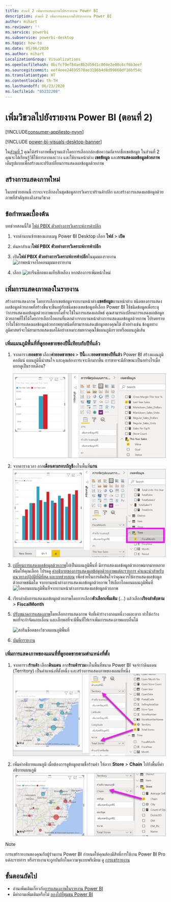 ```yaml
---
title: ส่วนที่ 2 เพิ่มการแสดงภาพไปยังรายงาน Power BI
description: ส่วนที่ 2 เพิ่มการแสดงภาพไปยังรายงาน Power BI
author: mihart
ms.reviewer: ''
ms.service: powerbi
ms.subservice: powerbi-desktop
ms.topic: how-to
ms.date: 05/06/2020
ms.author: mihart
LocalizationGroup: Visualizations
ms.openlocfilehash: 0bcfcf9ef84ae8b2d59d1c004e2e00c6cf6b3eef
ms.sourcegitcommit: eef4eee24695570ae3186b4d8d99660df16bf54c
ms.translationtype: HT
ms.contentlocale: th-TH
ms.lasthandoff: 06/23/2020
ms.locfileid: "85232208"
---
```

# <a name="add-visuals-to-a-power-bi-report-part-2"></a>เพิ่มวิชวลไปยังรายงาน Power BI (ตอนที่ 2)

[!INCLUDE[consumer-appliesto-nyyn](../includes/consumer-appliesto-nyyn.md)]    

[!INCLUDE [power-bi-visuals-desktop-banner](../includes/power-bi-visuals-desktop-banner.md)]

ใน[ส่วนที่ 1](power-bi-report-add-visualizations-i.md) คุณได้สร้างภาพพื้นฐานแล้วโดยการเลือกกล่องข้อความถัดจากชื่อเขตข้อมูล  ในส่วนที่ 2 คุณจะได้เรียนรู้วิธีใช้การลากและวาง และใช้บานหน้าต่าง **เขตข้อมูล** และ**การแสดงผลข้อมูลด้วยภาพ** เต็มรูปแบบเพื่อสร้างและปรับเปลี่ยนการแสดงผลข้อมูลด้วยภาพ


## <a name="create-a-new-visualization"></a>สร้างการแสดงภาพใหม่
ในบทช่วยสอนนี้ เราจะเจาะลึกลงในชุดข้อมูลการวิเคราะห์ร้านค้าปลีก และสร้างการแสดงผลข้อมูลด้วยภาพที่สำคัญสองถึงสามวิชวล

## <a name="prerequisites"></a>ข้อกำหนดเบื้องต้น

บทช่วยสอนนี้ใช้ [ไฟล์ PBIX ตัวอย่างการวิเคราะห์การค้าปลีก](https://download.microsoft.com/download/9/6/D/96DDC2FF-2568-491D-AAFA-AFDD6F763AE3/Retail%20Analysis%20Sample%20PBIX.pbix)

1. จากด้านบนซ้ายของแถบเมนู Power BI Desktop เลือก **ไฟล์** > **เปิด**
   
2. ค้นหาสำเนา**ไฟล์ PBIX ตัวอย่างการวิเคราะห์การค้าปลีก**

1. เปิด**ไฟล์ PBIX ตัวอย่างการวิเคราะห์การค้าปลีก**ในมุมมองรายงาน ![ภาพหน้าจอไอคอนมุมมองรายงาน](media/power-bi-visualization-kpi/power-bi-report-view.png)

1. เลือก ![สกรีนช็อตของแท็บสีเหลือง](media/power-bi-visualization-kpi/power-bi-yellow-tab.png) หากต้องการเพิ่มหน้าใหม่

## <a name="add-visualizations-to-the-report"></a>เพิ่มการแสดงภาพลงในรายงาน

สร้างการแสดงภาพ โดยการเลือกเขตข้อมูลจากบานหน้าต่าง**เขตข้อมูล**บานหน้าต่าง ชนิดของการแสดงผลข้อมูลด้วยภาพที่สร้างขึ้นจะขึ้นอยู่กับชนิดของเขตข้อมูลที่เลือก Power BI ใช้ชนิดข้อมูลเพื่อระบุว่าการแสดงผลข้อมูลด้วยภาพแบบใดที่จะใช้ในการแสดงผลลัพธ์ คุณสามารถเปลี่ยนการแสดงผลข้อมูลด้วยภาพที่ใช้ได้โดยการเลือกไอคอนที่แตกต่างจากบานหน้าต่างการแสดงผลข้อมูลด้วยภาพ โปรดทราบว่าไม่ใช่การแสดงผลข้อมูลด้วยภาพทุกชนิดที่สามารถแสดงข้อมูลของคุณได้ ตัวอย่างเช่น ข้อมูลทางภูมิศาสตร์จะไม่สามารถแสดงผลได้อย่างเหมาะสมหากคุณใช้แผนภูมิกรวยหรือแผนภูมิเส้น 


### <a name="add-an-area-chart-that-looks-at-this-years-sales-compared-to-last-year"></a>เพิ่มแผนภูมิพื้นที่ที่ดูยอดขายของปีนี้เทียบกับปีที่แล้ว

1. จากตาราง**ยอดขาย** เลือก**ค่ายอดขายของ** > **ปีนี้**และ**ยอดขายของปีที่แล้ว** Power BI สร้างแผนภูมิคอลัมน์  แผนภูมินี้น่าสนใจ และคุณต้องการเจาะลึกมากขึ้น การขายจะมีลักษณะเป็นอย่างไรเมื่อแยกดูเป็นรายเดือน?  
   
   ![สกรีนช็อตที่แสดงแผนภูมิคอลัมน์](media/power-bi-report-add-visualizations-ii/power-bi-start.png)

2. จากตารางเวลา ลาก**เดือนตามรอบบัญชี**ลงในพื้นที่**แกน**  
   ![สกรีนช็อตที่แสดงแผนภูมิคอลัมน์ที่มี FiscalMonth เป็นแกน](media/power-bi-report-add-visualizations-ii/power-bi-fiscalmonth.png)

3. [เปลี่ยนการแสดงผลข้อมูลด้วยภาพ](power-bi-report-change-visualization-type.md)ไปเป็นแผนภูมิพื้นที่  มีการแสดงผลข้อมูลด้วยภาพมากมายหลายชนิดให้คุณเลือก โปรดดู [คำอธิบายของการแสดงผลข้อมูลด้วยภาพแต่ละรายการ คำแนะนำสำหรับแนวทางปฏิบัติที่ดีที่สุด และบทช่วยสอน](power-bi-visualization-types-for-reports-and-q-and-a.md) เพื่อช่วยในการตัดสินใจว่าคุณควรใช้การแสดงผลข้อมูลด้วยภาพชนิดใด จากบานหน้าต่างการแสดงผลข้อมูลด้วยภาพ ให้เลือกไอคอนแผนภูมิพื้นที่ ![ไอคอนแผนภูมิพื้นที่จากบานหน้าต่างการแสดงผลข้อมูลด้วยภาพ](media/power-bi-report-add-visualizations-ii/power-bi-area-chart.png)

4. เรียงลำดับการแสดงผลข้อมูลด้วยภาพโดยการเลือก**ตัวเลือกเพิ่มเติม** (...) แล้วเลือก**เรียงลำดับตาม** >  **FiscalMonth**

5. [ปรับขนาดการแสดงภาพ](power-bi-visualization-move-and-resize.md)โดยเลือกการแสดงภาพ จับที่เค้าร่างวงกลมหนึ่งวงและลาก ทำให้กว้างพอที่จะกำจัดแถบเลื่อน และเล็กพอที่จะมีพื้นที่ให้เราเพิ่มการแสดงภาพแบบอื่นได้
   
   ![สกรีนช็อตของวิชวลแผนภูมิพื้นที่](media/power-bi-report-add-visualizations-ii/pbi_part2_7b.png)
6. [บันทึกรายงาน](../create-reports/service-report-save.md)

### <a name="add-a-map-visualization-that-looks-at-sales-by-location"></a>เพิ่มการแสดงภาพของแผนที่ท่ี่ดูยอดขายตามตำแหน่งที่ตั้ง

1. จากตาราง**ร้านค้า** เลือก**ดินแดน** ลาก**ร้านค้ารวม**ลงในพื้นที่ขนาด Power BI จดจำว่าดินแดน (Territory) เป็นตำแหน่งที่ตั้งหนึ่ง และสร้างการแสดงภาพของแผนที่หนึ่ง  
   ![แผนภูมิพื้นที่](media/power-bi-report-add-visualizations-ii/power-bi-map1.png)

2. เพิ่มคำอธิบายแผนภูมิ  เมื่อต้องการดูข้อมูลตามชื่อร้านค้า ให้ลาก **Store** > **Chain** ไปยังพื้นที่คำอธิบายแผนภูมิ  
   ![พื้นที่รายงานที่มีลูกศรจากเชนในรายการเขตข้อมูลไปยังเชนในกลุ่มคำอธิบายแผนภูมิ](media/power-bi-report-add-visualizations-ii/power-bi-chain.png)

> [!NOTE]
> การแชร์รายงานของคุณกับผู้ร่วมงาน Power BI กำหนดให้คุณต้องมีสิทธิ์การใช้งาน Power BI Pro แต่ละรายการ หรือรายงานจะถูกบันทึกในความจุแบบพรีเมียม ดู [การแชร์รายงาน](../collaborate-share/service-share-reports.md)

## <a name="next-steps"></a>ขั้นตอนถัดไป
* อ่านเพิ่มเติมเกี่ยวกับ[การแสดงภาพในรายงาน Power BI](power-bi-report-visualizations.md)  
* มีคำถามเพิ่มเติมหรือไม่ [ลองไปที่ชุมชน Power BI](https://community.powerbi.com/)

